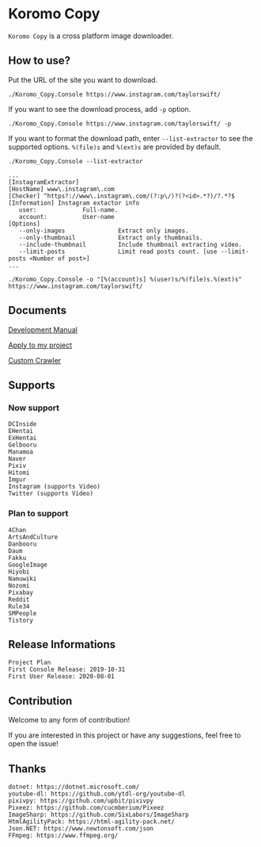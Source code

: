 # Koromo Copy

`Koromo Copy` is a cross platform image downloader.

## How to use?

Put the URL of the site you want to download.

```
./Koromo_Copy.Console https://www.instagram.com/taylorswift/
```

If you want to see the download process, add `-p` option.

```
./Koromo_Copy.Console https://www.instagram.com/taylorswift/ -p
```

If you want to format the download path, enter `--list-extractor` to see the supported options. 
`%(file)s` and `%(ext)s` are provided by default.

```
./Koromo_Copy.Console --list-extractor

...
[InstagramExtractor]
[HostName] www\.instagram\.com
[Checker] ^https?://www\.instagram\.com/(?:p\/)?(?<id>.*?)/?.*?$
[Information] Instagram extactor info
   user:             Full-name.
   account:          User-name
[Options]
   --only-images               Extract only images.
   --only-thumbnail            Extract only thumbnails.
   --include-thumbnail         Include thumbnail extracting video.
   --limit-posts               Limit read posts count. [use --limit-posts <Number of post>]
...

./Koromo_Copy.Console -o "[%(account)s] %(user)s/%(file)s.%(ext)s" https://www.instagram.com/taylorswift/
```

## Documents

[Development Manual](Document/Development.md)

[Apply to my project](Document/Embedding.md)

[Custom Crawler](Document/CustomCrawler.md)

## Supports

### Now support

```
DCInside
EHentai
ExHentai
Gelbooru
Manamoa
Naver
Pixiv
Hitomi
Imgur
Instagram (supports Video)
Twitter (supports Video)
```

### Plan to support

```
4Chan
ArtsAndCulture
Danbooru
Daum
Fakku
GoogleImage
Hiyobi
Namuwiki
Nozomi
Pixabay
Reddit
Rule34
SMPeople
Tistory
```

## Release Informations

```
Project Plan
First Console Release: 2019-10-31
First User Release: 2020-08-01
```

## Contribution

Welcome to any form of contribution!

If you are interested in this project or have any suggestions, feel free to open the issue!

## Thanks

```
dotnet: https://dotnet.microsoft.com/
youtube-dl: https://github.com/ytdl-org/youtube-dl
pixivpy: https://github.com/upbit/pixivpy
Pixeez: https://github.com/cucmberium/Pixeez
ImageSharp: https://github.com/SixLabors/ImageSharp
HtmlAgilityPack: https://html-agility-pack.net/
Json.NET: https://www.newtonsoft.com/json
FFmpeg: https://www.ffmpeg.org/
```